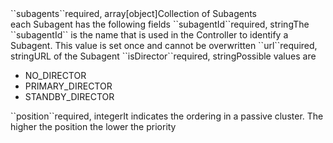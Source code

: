 <tr><td>``subagents``</td><td>required, array[object]</td><td>Collection of Subagents
    <br/>each Subagent has the following fields</td><td></td><td></td></tr>
    <tr><td style="padding-left:20px;">``subagentId``</td><td>required, string</td><td>The ``subagentId`` is the name that is used in the Controller to identify a Subagent. This value is set once and cannot be overwritten</td><td></td><td></td></tr>
    <tr><td style="padding-left:20px;">``url``</td><td>required, string</td><td>URL of the Subagent</td><td></td><td></td></tr>
    <tr><td style="padding-left:20px;">``isDirector``</td><td>required, string</td><td>Possible values are
    		<ul>
    			<li>NO_DIRECTOR</li>
    			<li>PRIMARY_DIRECTOR</li>
    			<li>STANDBY_DIRECTOR</li>
    		</ul></td><td></td><td></td></tr>
    <tr><td style="padding-left:20px;">``position``</td><td>required, integer</td><td>It indicates the ordering in a passive cluster. The higher the position the lower the priority</td><td></td><td></td></tr>
    